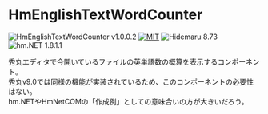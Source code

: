 # HmEnglishTextWordCounter

![HmEnglishTextWordCounter v1.0.0.2](https://img.shields.io/badge/HmEnglishTextWordCounter-v1.0.0.2-6479ff.svg)
[![MIT](https://img.shields.io/badge/license-MIT-blue.svg?style=flat)](LICENSE)
![Hidemaru 8.73](https://img.shields.io/badge/Hidemaru-v8.73-6479ff.svg)
![hm.NET 1.8.1.1](https://img.shields.io/badge/hm.NET-v1.8.1.1-6479ff.svg)


秀丸エディタで今開いているファイルの英単語数の概算を表示するコンポーネント。  
秀丸v9.0では同様の機能が実装されているため、このコンポーネントの必要性はない。  
hm.NETやHmNetCOMの「作成例」としての意味合いの方が大きいだろう。